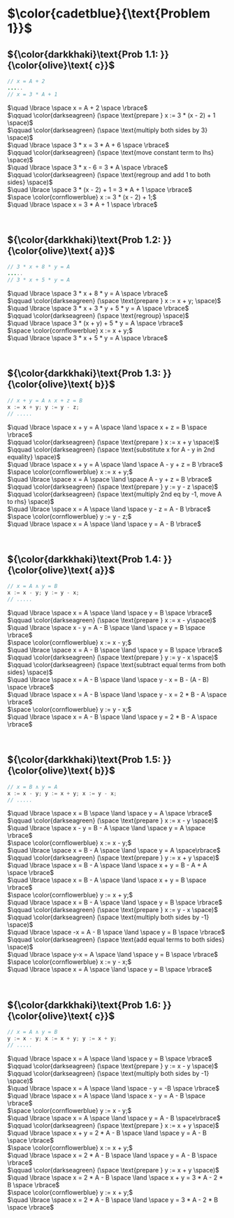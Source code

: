 # $\color{cadetblue}{\text{Problem 1}}$

## ${\color{darkkhaki}\text{Prob 1.1: }}{\color{olive}\text{ c}}$

```java
// x = A + 2
.....
// x = 3 * A + 1 
```

$\quad \lbrace \space x = A + 2 \space \rbrace$  
$\qquad \color{darkseagreen} (\space \text{prepare } x := 3 * (x - 2) + 1 \space)$  
$\qquad \color{darkseagreen} (\space \text{multiply both sides by 3} \space)$  
$\quad \lbrace \space 3 * x = 3 * A + 6 \space \rbrace$  
$\qquad \color{darkseagreen} (\space \text{move constant term to lhs} \space)$  
$\quad \lbrace \space 3 * x - 6 = 3 * A \space \rbrace$  
$\qquad \color{darkseagreen} (\space \text{regroup and add 1 to both sides} \space)$  
$\quad \lbrace \space 3 * (x - 2) + 1 = 3 * A + 1 \space \rbrace$  
$\space \color{cornflowerblue} x := 3 * (x - 2) + 1;$  
$\quad \lbrace \space x = 3 * A + 1 \space \rbrace$  

&nbsp;

## ${\color{darkkhaki}\text{Prob 1.2: }}{\color{olive}\text{ a}}$

```java
// 3 * x + 8 * y = A
.....
// 3 * x + 5 * y = A 
```

$\quad \lbrace \space 3 * x + 8 * y = A \space \rbrace$  
$\qquad \color{darkseagreen} (\space \text{prepare } x := x + y; \space)$  
$\quad \lbrace \space 3 * x + 3 * y + 5 * y = A \space \rbrace$  
$\qquad \color{darkseagreen} (\space \text{regroup} \space)$  
$\quad \lbrace \space 3 * (x + y) + 5 * y = A \space \rbrace$  
$\space \color{cornflowerblue} x := x + y;$  
$\quad \lbrace \space 3 * x + 5 * y = A \space \rbrace$  

&nbsp;

## ${\color{darkkhaki}\text{Prob 1.3: }}{\color{olive}\text{ b}}$

```java
// x + y = A ∧ x + z = B
x := x + y; y := y - z;
// .....
```

$\quad \lbrace \space x + y = A \space \land \space x + z = B \space \rbrace$  
$\qquad \color{darkseagreen} (\space \text{prepare } x := x + y \space)$  
$\qquad \color{darkseagreen} (\space \text{substitute x for A - y in 2nd equality} \space)$  
$\quad \lbrace \space x + y = A \space \land \space A - y + z = B \rbrace$  
$\space \color{cornflowerblue} x := x + y;$  
$\quad \lbrace \space x = A \space \land \space A - y + z = B \rbrace$  
$\qquad \color{darkseagreen} (\space \text{prepare } y := y - z \space)$  
$\qquad \color{darkseagreen} (\space \text{multiply 2nd eq by -1, move A to rhs} \space)$  
$\quad \lbrace \space x = A \space \land \space y - z = A - B \rbrace$  
$\space \color{cornflowerblue} y := y - z;$  
$\quad \lbrace \space x = A \space \land \space y = A - B \rbrace$  

&nbsp;

## ${\color{darkkhaki}\text{Prob 1.4: }}{\color{olive}\text{ a}}$

```java
// x = A ∧ y = B
x := x - y; y := y - x;
// .....
```

$\quad \lbrace \space x = A \space \land \space y = B \space \rbrace$  
$\qquad \color{darkseagreen} (\space \text{prepare } x := x - y\space)$  
$\quad \lbrace \space x - y = A - B \space \land \space y = B \space \rbrace$  
$\space \color{cornflowerblue} x := x - y;$  
$\quad \lbrace \space x = A - B \space \land \space y = B \space \rbrace$  
$\qquad \color{darkseagreen} (\space \text{prepare } y := y - x \space)$  
$\qquad \color{darkseagreen} (\space \text{subtract equal terms from both sides} \space)$  
$\quad \lbrace \space x = A - B \space \land \space  y - x = B - (A - B) \space \rbrace$  
$\quad \lbrace \space x = A - B \space \land \space  y - x = 2 * B - A \space \rbrace$  
$\space \color{cornflowerblue} y := y - x;$  
$\quad \lbrace \space x = A - B \space \land \space  y = 2 * B - A \space \rbrace$  

&nbsp;

## ${\color{darkkhaki}\text{Prob 1.5: }}{\color{olive}\text{ b}}$

```java
// x = B ∧ y = A 
x := x - y; y := x + y; x := y - x;
// .....
```

$\quad \lbrace \space x = B \space \land \space y = A \space \rbrace$  
$\qquad \color{darkseagreen} (\space \text{prepare } x := x - y \space)$  
$\quad \lbrace \space x - y = B - A \space \land \space y = A \space \rbrace$  
$\space \color{cornflowerblue} x := x - y;$  
$\quad \lbrace \space x = B - A \space \land \space y = A \space\rbrace$  
$\qquad \color{darkseagreen} (\space \text{prepare } y := x + y \space)$  
$\quad \lbrace \space x = B - A \space \land \space x + y = B - A + A \space \rbrace$  
$\quad \lbrace \space x = B - A \space \land \space x + y = B \space \rbrace$  
$\space \color{cornflowerblue} y := x + y;$  
$\quad \lbrace \space x = B - A \space \land \space y = B \space \rbrace$  
$\qquad \color{darkseagreen} (\space \text{prepare } x := y - x \space)$  
$\qquad \color{darkseagreen} (\space \text{multiply both sides by -1} \space)$  
$\quad \lbrace \space -x = A - B \space \land \space y = B \space \rbrace$  
$\qquad \color{darkseagreen} (\space \text{add equal terms to both sides} \space)$  
$\quad \lbrace \space y-x = A \space \land \space y = B \space \rbrace$  
$\space \color{cornflowerblue} x := y - x;$  
$\quad \lbrace \space x = A \space \land \space y = B \space \rbrace$  

&nbsp;

## ${\color{darkkhaki}\text{Prob 1.6: }}{\color{olive}\text{ c}}$

```java
// x = A ∧ y = B
y := x - y; x := x + y; y := x + y;
// .....
```

$\quad \lbrace \space x = A \space \land \space y = B \space \rbrace$  
$\qquad \color{darkseagreen} (\space \text{prepare } y := x - y \space)$  
$\qquad \color{darkseagreen} (\space \text{multiply both sides by -1} \space)$  
$\quad \lbrace \space x = A \space \land \space - y = -B \space \rbrace$  
$\quad \lbrace \space x = A \space \land \space x - y = A - B \space \rbrace$  
$\space \color{cornflowerblue} y := x - y;$  
$\quad \lbrace \space x = A \space \land \space y = A - B \space\rbrace$  
$\qquad \color{darkseagreen} (\space \text{prepare } x := x + y \space)$  
$\quad \lbrace \space x + y = 2 * A - B \space \land \space y = A - B \space \rbrace$  
$\space \color{cornflowerblue} x := x + y;$  
$\quad \lbrace \space x = 2 * A - B \space \land \space y = A - B \space \rbrace$  
$\qquad \color{darkseagreen} (\space \text{prepare } y := x + y \space)$  
$\quad \lbrace \space x = 2 * A - B \space \land \space x + y = 3 * A - 2 * B \space \rbrace$  
$\space \color{cornflowerblue} y := x + y;$  
$\quad \lbrace \space x = 2 * A - B \space \land \space y = 3 * A - 2 * B \space \rbrace$  

&nbsp;
